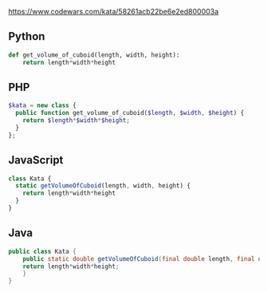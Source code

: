 https://www.codewars.com/kata/58261acb22be6e2ed800003a

## Python
```python
def get_volume_of_cuboid(length, width, height):
    return length*width*height
```

## PHP
```php
$kata = new class {
  public function get_volume_of_cuboid($length, $width, $height) {
    return $length*$width*$height;
  }
};
```

## JavaScript
```js
class Kata {
  static getVolumeOfCuboid(length, width, height) {
    return length*width*height
  }
}
```

## Java
```java
public class Kata {
    public static double getVolumeOfCuboid(final double length, final double width, final double height) {
    return length*width*height;
    }
}
```